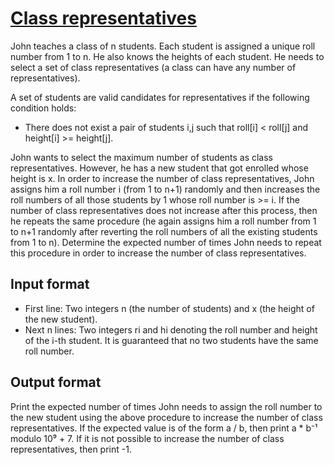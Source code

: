 # [Class representatives][link]

John teaches a class of n students. Each student is assigned a unique roll number from 1 to n. He also knows the heights of each student. He needs to select a set of class representatives (a class can have any number of representatives).

A set of students are valid candidates for representatives if the following condition holds:

- There does not exist a pair of students i,j such that roll[i] < roll[j] and height[i] >= height[j].

John wants to select the maximum number of students as class representatives. However, he has a new student that got enrolled whose height is x. In order to increase the number of class representatives, John assigns him a roll number i (from 1 to n+1) randomly and then increases the roll numbers of all those students by 1 whose roll number is >= i. If the number of class representatives does not increase after this process, then he repeats the same procedure (he again assigns him a roll number from 1 to n+1 randomly after reverting the roll numbers of all the existing students from 1 to n). Determine the expected number of times John needs to repeat this procedure in order to increase the number of class representatives.

## Input format

- First line: Two integers n (the number of students) and x (the height of the new student).
- Next n lines: Two integers ri and hi denoting the roll number and height of the i-th student. It is guaranteed that no two students have the same roll number.

## Output format

Print the expected number of times John needs to assign the roll number to the new student using the above procedure to increase the number of class representatives. If the expected value is of the form a / b, then print a \* b⁻¹ modulo 10⁹ + 7. If it is not possible to increase the number of class representatives, then print -1.

[link]: https://www.hackerearth.com/practice/data-structures/advanced-data-structures/segment-trees/practice-problems/algorithm/the-dumb-classroom-97e11ab7/
